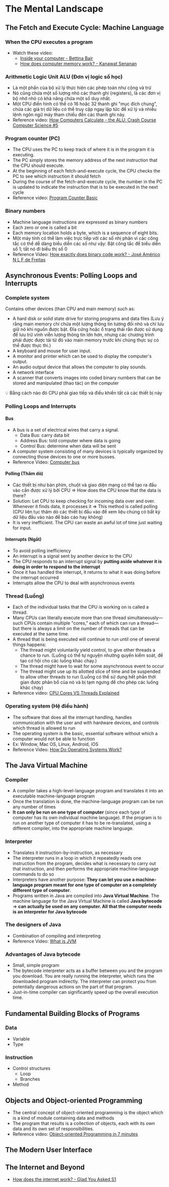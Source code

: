 # The Mental Landscape

## The Fetch and Execute Cycle: Machine Language

### When the CPU executes a program

- Watch these video:
  - [Inside your computer - Bettina Bair](https://www.youtube.com/watch?v=AkFi90lZmXA)
  - [How does computer memory work? - Kanawat Senanan](https://www.youtube.com/watch?v=p3q5zWCw8J4)

### Arithmetic Logic Unit ALU (**Đơn vị logic số học)**

- Là một phần của bộ xử lý thực hiện các phép toán như cộng và trừ
- Nó cũng chứa một số lượng nhỏ các thanh ghi (registers), là các đơn vị bộ nhớ nhỏ có khả năng chứa một số duy nhất.
- Một CPU điển hình có thể có 16 hoặc 32 thanh ghi "mục đích chung", chứa các giá trị dữ liệu có thể truy cập ngay lập tức để xử lý và nhiều lệnh ngôn ngữ máy tham chiếu đến các thanh ghi này.
- Reference video: [How Computers Calculate - the ALU: Crash Course Computer Science #5](https://www.youtube.com/watch?v=1I5ZMmrOfnA&t=382s)

### Program counter (PC)

- The CPU uses the PC to keep track of where it is in the program it is executing.
- The PC simply stores the memory address of the next instruction that the CPU should execute.
- At the beginning of each fetch-and-execute cycle, the CPU checks the PC to see which instruction it should fetch
- During the course of the fetch-and-execute cycle, the number in the PC is updated to indicate the instruction that is to be executed in the next cycle
- Reference video: [Program Counter Basic](https://www.youtube.com/watch?v=ccf9ngGIb8c)

### Binary numbers

- Machine language instructions are expressed as binary numbers
- Each zero or one is called a bit
- Each memory location holds a byte, which is a sequence of eight bits.
- Một máy tính có thể làm việc trực tiếp với các số nhị phân vì các công tắc có thể dễ dàng biểu diễn các số như vậy: Bật công tắc để biểu diễn số 1; tắt nó đi biểu thị số 0
- Reference Video: [How exactly does binary code work? - José Américo N L F de Freitas](https://www.youtube.com/watch?v=wgbV6DLVezo)

## Asynchronous Events: Polling Loops and Interrupts

### Complete system

Contains other devices (than CPU and main memory) such as:

- A hard disk or solid state drive for storing programs and data files (Lưu ý rằng main memory chỉ chứa một lượng thông tin tương đối nhỏ và chỉ lưu giữ nó khi nguồn được bật. Đĩa cứng hoặc ổ trạng thái rắn được sử dụng để lưu trữ vĩnh viễn lượng thông tin lớn hơn, nhưng các chương trình phải được được tải từ đó vào main memory trước khi chúng thực sự có thể được thực thi.)
- A keyboard and mouse for user input.
- A monitor and printer which can be used to display the computer's output.
- An audio output device that allows the computer to play sounds.
- A network interface
- A scanner that converts images into coded binary numbers that can be stored and manipulated (thao tác) on the computer

<aside>
💡 Bằng cách nào đó CPU phải giao tiếp và điều khiển tất cả các thiết bị này
</aside>

### Polling Loops and Interrupts

#### Bus

- A bus is a set of electrical wires that carry a signal.
  - Data Bus: carry data bit
  - Address Bus: told computer where data is going
  - Control Bus: determine when data will be sent
- A computer system consisting of many devices is typically organized by connecting those devices to one or more busses.
- Reference Video: [Computer bus](https://www.youtube.com/watch?v=aBCaCrC3z0k)

#### Polling (Thăm dò)

- Các thiết bị như bàn phím, chuột và giao diện mạng có thể tạo ra đầu vào cần được xử lý bởi CPU ⇒ How does the CPU know that the data is there?
- Solution: Let CPU to keep checking for incoming data over and over. Whenever it finds data, it processes it ⇒ This method is called polling (CPU liên tục thăm dò các thiết bị đầu vào để xem liệu chúng có bất kỳ dữ liệu đầu vào nào để báo cáo hay không)
- It is very inefficient. The CPU can waste an awful lot of time just waiting for input.

#### Interrupts (Ngắt)

- To avoid polling inefficiency
- An interrupt is a signal sent by another device to the CPU
- The CPU responds to an interrupt signal by **putting aside whatever it is doing in order to respond to the interrupt**
- Once it has handled the interrupt, it returns to what it was doing before the interrupt occurred
- Interrupts allow the CPU to deal with asynchronous events

### Thread (Luồng)

- Each of the individual tasks that the CPU is working on is called a thread.
- Many CPUs can literally execute more than one thread simultaneously—such CPUs contain multiple "cores," each of which can run a thread—but there is always a limit on the number of threads that can be executed at the same time.
- A thread that is being executed will continue to run until one of several things happens:
  - The thread might voluntarily yield control, to give other threads a chance to run. (Luồng có thể tự nguyện nhường quyền kiểm soát, để tạo cơ hội cho các luồng khác chạy.)
  - The thread might have to wait for some asynchronous event to occur
  - The thread might use up its allotted slice of time and be suspended to allow other threads to run (Luồng có thể sử dụng hết phần thời gian được phân bổ của nó và bị tạm ngưng để cho phép các luồng khác chạy)
- Reference video: [CPU Cores VS Threads Explained](https://www.youtube.com/watch?v=hwTYDQ0zZOw&t=236s)

### Operating system (Hệ điều hành)

- The software that does all the interrupt handling, handles communication with the user and with hardware devices, and controls which thread is allowed to run
- The operating system is the basic, essential software without which a computer would not be able to function
- Ex: Window, Mac OS, Linux, Android, iOS
- Reference Video: [How Do Operating Systems Work?](https://www.youtube.com/watch?v=GjNp0bBrjmU)

## The Java Virtual Machine

### Compiler

- A compiler takes a high-level-language program and translates it into an executable machine-language program
- Once the translation is done, the machine-language program can be run any number of times
- **It can only be run on one type of computer** (since each type of computer has its own individual machine language). If the program is to run on another type of computer it has to be re-translated, using a different compiler, into the appropriate machine language.

### Interpreter

- Translates it instruction-by-instruction, as necessary
- The interpreter runs in a loop in which it repeatedly reads one instruction from the program, decides what is necessary to carry out that instruction, and then performs the appropriate machine-language commands to do so
- Interpreters have another purpose: **They can let you use a machine-language program meant for one type of computer on a completely different type of computer**.
- Programs written in Java are compiled into **Java Virtual Machine**. The machine language for the Java Virtual Machine is called **Java bytecode** ⇒ **can actually be used on any computer. All that the computer needs is an interpreter for Java bytecode**

### The designers of Java

- Combination of compiling and interpreting
- Reference Video: [What is JVM](https://www.youtube.com/watch?v=G1ubVOl9IBw)

### Advantages of Java bytecode

- Small, simple program
- The bytecode interpreter acts as a buffer between you and the program you download. You are really running the interpreter, which runs the downloaded program indirectly. The interpreter can protect you from potentially dangerous actions on the part of that program.
- Just-in-time compiler can significantly speed up the overall execution time.

## Fundamental Building Blocks of Programs

### Data

- Variable
- Type

### Instruction

- Control structures
  - Loop
  - Branches
- Method

## Objects and Object-oriented Programming

- The central concept of object-oriented programming is the object which is a kind of module containing data and methods
- The program that results is a collection of objects, each with its own data and its own set of responsibilities.
- Reference video: [Object-oriented Programming in 7 minutes](https://www.youtube.com/watch?v=pTB0EiLXUC8)

## The Modern User Interface

## The Internet and Beyond

- [How does the internet work? - Glad You Asked S1](https://www.youtube.com/watch?v=TNQsmPf24go)
